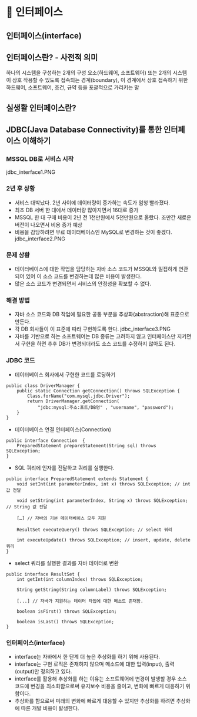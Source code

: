 📖 인터페이스
===========

인터페이스(interface)
-------------------

## 인터페이스란? - 사전적 의미
하나의 시스템을 구성하는 2개의 구성 요소(하드웨어, 소프트웨어) 또는 2개의 시스템이 상호 작용할 수 있도록 접속되는 경계(boundary), 이 경계에서 상호 접속하기 위한 하드웨어, 소프트웨어, 조건, 규약 등을 포괄적으로 가리키는 말

## 실생활 인터페이스란?

## JDBC(Java Database Connectivity)를 통한 인터페이스 이해하기

### MSSQL DB로 서비스 시작
jdbc_interface1.PNG

### 2년 후 상황
- 서비스 대박났다. 2년 사이에 데이터량이 증가하는 속도가 엄청 빨라졌다.
- 최초 DB 서버 한 대에서 데이터량 많아지면서 16대로 증가
- MSSQL 한 대 구매 비용이 2년 전 1천만원에서 5천만원으로 올랐다. 조만간 새로운 버전이 나오면서 비용 증가 예상
- 비용을 감당하려면 무료 데이터베이스인 MySQL로 변경하는 것이 좋겠다.
  jdbc_interface2.PNG

### 문제 상황
- 데이터베이스에 대한 작업을 담당하는 자바 소스 코드가 MSSQL와 밀접하게 연관되어 있어 이 소스 코드를 변경하는데 많은 비용이 발생한다.
- 많은 소스 코드가 변경되면서 서비스의 안정성을 확보할 수 없다.

### 해결 방법
- 자바 소스 코드와 DB 작업에 필요한 공통 부분을 추상화(abstraction)해 표준으로 만든다.
- 각 DB 회사들이 이 표준에 따라 구현하도록 한다.
  jdbc_interface3.PNG
- 자바를 기반으로 하는 소프트웨어는 DB 종류는 고려하지 않고 인터페이스만 지키면서 구현을 하면 추후 DB가 변경되더라도 소스 코드를 수정하지 않아도 된다.

### JDBC 코드
- 데이터베이스 회사에서 구현한 코드를 로딩하기
```
public class DriverManager {
    public static Connection getConnection() throws SQLException {
        Class.forName("com.mysql.jdbc.Driver");
        return DriverManager.getConnection(
            "jdbc:mysql:주소:포트/DB명" , "username", "password");
    }
}
```
- 데이터베이스 연결 인터페이스(Connection)
```
public interface Connection  {
    PreparedStatement prepareStatement(String sql) throws SQLException;
}
```
- SQL 쿼리에 인자를 전달하고 쿼리를 실행한다.
```
public interface PreparedStatement extends Statement {
    void setInt(int parameterIndex, int x) throws SQLException; // int 값 전달

    void setString(int parameterIndex, String x) throws SQLException; // String 값 전달

    […] // 자바의 기본 데이터베이스 모두 지원

    ResultSet executeQuery() throws SQLException; // select 쿼리

    int executeUpdate() throws SQLException; // insert, update, delete 쿼리
}
```
- select 쿼리를 실행한 결과를 자바 데이터로 변환
```
public interface ResultSet {
    int getInt(int columnIndex) throws SQLException;

    String getString(String columnLabel) throws SQLException;

    [...] // 자바가 지원하는 데이터 타입에 대한 메소드 존재함.

    boolean isFirst() throws SQLException;

    boolean isLast() throws SQLException;
}
```

### 인터페이스(interface)
- interface는 자바에서 한 단계 더 높은 추상화를 하기 위해 사용된다.
- interface는 구현 로직은 존재하지 않으며 메소드에 대한 입력(input), 출력(output)만 정의하고 있다.
- interface를 활용해 추상화를 하는 이유는 소프트웨어에 변경이 발생할 경우 소스 코드에 변경을 최소화함으로써 유지보수 비용을 줄이고, 변화에 빠르게 대응하기 위함이다.
- 추상화를 함으로써 미래의 변화에 빠르게 대응할 수 있지만 추상화를 하려면 추상화에 따른 개발 비용이 발생한다.